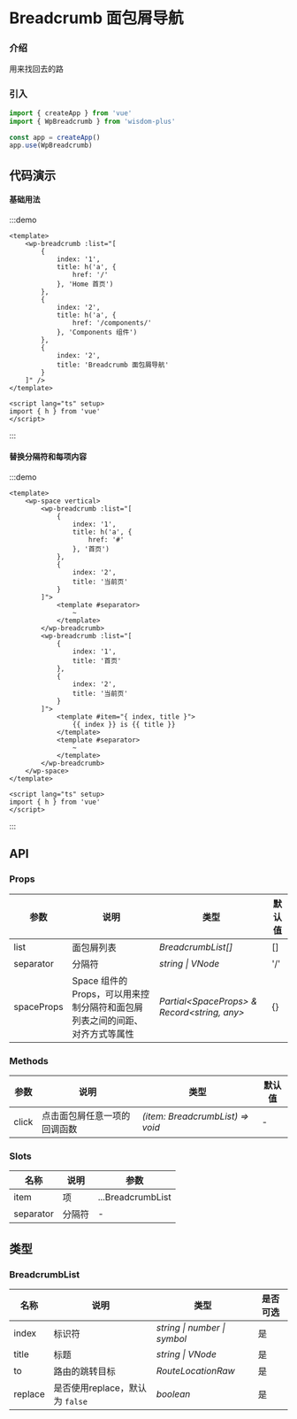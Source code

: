 <script lang="ts" setup>
import { HomeFilled } from '@vicons/antd'
</script>

# Breadcrumb 面包屑导航

### 介绍

用来找回去的路

### 引入

```js
import { createApp } from 'vue'
import { WpBreadcrumb } from 'wisdom-plus'

const app = createApp()
app.use(WpBreadcrumb)
```

## 代码演示

#### 基础用法

:::demo
```vue
<template>
    <wp-breadcrumb :list="[
        {
            index: '1',
            title: h('a', {
                href: '/'
            }, 'Home 首页')
        },
        {
            index: '2',
            title: h('a', {
                href: '/components/'
            }, 'Components 组件')
        },
        {
            index: '2',
            title: 'Breadcrumb 面包屑导航'
        }
    ]" />
</template>

<script lang="ts" setup>
import { h } from 'vue'
</script>
```
:::

#### 替换分隔符和每项内容

:::demo
```vue
<template>
    <wp-space vertical>
        <wp-breadcrumb :list="[
            {
                index: '1',
                title: h('a', {
                    href: '#'
                }, '首页')
            },
            {
                index: '2',
                title: '当前页'
            }
        ]">
            <template #separator>
                ~
            </template>
        </wp-breadcrumb>
        <wp-breadcrumb :list="[
            {
                index: '1',
                title: '首页'
            },
            {
                index: '2',
                title: '当前页'
            }
        ]">
            <template #item="{ index, title }">
                {{ index }} is {{ title }}
            </template>
            <template #separator>
                ~
            </template>
        </wp-breadcrumb>
    </wp-space>
</template>

<script lang="ts" setup>
import { h } from 'vue'
</script>
```
:::

## API

### Props

| 参数      | 说明           | 类型                                                                | 默认值 |
| --------- | -------------- | ------------------------------------------------------------------- | ------ |
| list   | 面包屑列表       | _BreadcrumbList[]_          | []     |
| separator     | 分隔符   | _string \| VNode_           | '/'      |
| spaceProps | Space 组件的 Props，可以用来控制分隔符和面包屑列表之间的间距、对齐方式等属性 | _Partial\<SpaceProps\> & Record\<string, any\>_ | {} |

### Methods

| 参数      | 说明           | 类型                                                                | 默认值 |
| --------- | -------------- | ------------------------------------------------------------------- | ------ |
| click      | 点击面包屑任意一项的回调函数       | _(item: BreadcrumbList) => void_          | -     |

### Slots

| 名称    | 说明     | 参数 |
| ------- | -------- | --- |
| item | 项 | ...BreadcrumbList |
| separator | 分隔符 | - |

## 类型

### BreadcrumbList

| 名称 | 说明 | 类型 | 是否可选 |
| --- | --- | --- | --- |
| index | 标识符 | _string \| number \| symbol_ | 是 |
| title | 标题 | _string \| VNode_ | 是 |
| to | 路由的跳转目标 | _RouteLocationRaw_ | 是 |
| replace | 是否使用replace，默认为 `false` | _boolean_ | 是 |